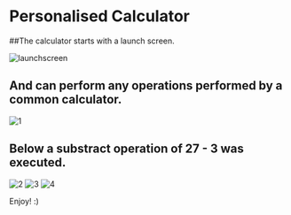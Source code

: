 # Personalised Calculator

##The calculator starts with a launch screen.

![launchscreen](https://cloud.githubusercontent.com/assets/17217124/13939256/5ac99328-efcb-11e5-8dde-d18bb07c7330.png)

## And can perform any operations performed by a common calculator. 

![1](https://cloud.githubusercontent.com/assets/17217124/13939292/b89e100a-efcb-11e5-8b46-a45832294495.png)

## Below a substract operation of 27 - 3 was executed.

![2](https://cloud.githubusercontent.com/assets/17217124/13939293/b988886a-efcb-11e5-95ad-dced97c7e263.png)
![3](https://cloud.githubusercontent.com/assets/17217124/13939294/bbd9e6a4-efcb-11e5-83ec-d27038c812e5.png)
![4](https://cloud.githubusercontent.com/assets/17217124/13939298/bd9e29d2-efcb-11e5-93da-0565246bf317.png)

Enjoy! :)


